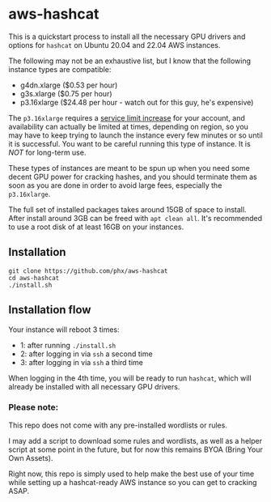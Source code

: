 # aws-hashcat

This is a quickstart process to install all the necessary GPU drivers and options for `hashcat` on Ubuntu 20.04 and 22.04 AWS instances.

The following may not be an exhaustive list, but I know that the following instance types are compatible:

- g4dn.xlarge ($0.53 per hour)
- g3s.xlarge ($0.75 per hour)
- p3.16xlarge ($24.48 per hour - watch out for this guy, he's expensive)

The `p3.16xlarge` requires a [service limit increase](https://console.aws.amazon.com/support/home?#/case/create) for your account, and availability can actually be limited at times, depending on region, so you may have to keep trying to launch
the instance every few minutes or so until it is successful.  You want to be careful running this type of instance.  It is *NOT* for long-term use.

These types of instances are meant to be spun up when you need some decent GPU power for cracking hashes, and you should terminate them as soon as you are done in order to avoid large fees, especially the `p3.16xlarge`.

The full set of installed packages takes around 15GB of space to install. After install around 3GB can be freed with `apt clean all`. It's recommended to use a root disk of at least 16GB on your instances.

## Installation

```
git clone https://github.com/phx/aws-hashcat
cd aws-hashcat
./install.sh
```

## Installation flow

Your instance will reboot 3 times:

- 1: after running `./install.sh`
- 2: after logging in via `ssh` a second time
- 3: after logging in via `ssh` a third time

When logging in the 4th time, you will be ready to run `hashcat`, which will already be installed with all necessary GPU drivers.

### Please note:

This repo does not come with any pre-installed wordlists or rules.

I may add a script to download some rules and wordlists, as well as a helper script at some point in the future,
but for now this remains BYOA (Bring Your Own Assets).

Right now, this repo is simply used to help make the best use of your time while setting up a hashcat-ready AWS instance so you can get to cracking ASAP. 


